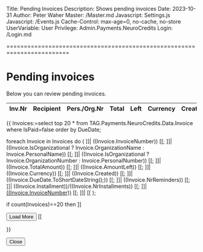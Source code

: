﻿Title: Pending Invoices
Description: Shows pending invoices
Date: 2023-10-31
Author: Peter Waher
Master: /Master.md
Javascript: Settings.js
Javascript: /Events.js
Cache-Control: max-age=0, no-cache, no-store
UserVariable: User
Privilege: Admin.Payments.NeuroCredits
Login: /Login.md

========================================================================

Pending invoices
====================

Below you can review pending invoices.

| Inv.Nr | Recipient | Pers./Org.Nr | Total | Left | Currency | Created | Due | \#Reminders | Installment | Details |
|-------:|:----------|:------------:|------:|-----:|:---------|:-------:|:---:|------------:|:-----------:|--------:|
{{
Invoices:=select 
	top 20 * 
from 
	TAG.Payments.NeuroCredits.Data.Invoice 
where 
	IsPaid=false 
order by 
	DueDate;

foreach Invoice in Invoices do
(
	]]| ((Invoice.InvoiceNumber)) [[;
	]]| ((Invoice.IsOrganizational ? Invoice.OrganizationName : Invoice.PersonalName)) [[;
	]]| ((Invoice.IsOrganizational ? Invoice.OrganizationNumber : Invoice.PersonalNumber)) [[;
	]]| ((Invoice.TotalAmount)) [[;
	]]| ((Invoice.AmountLeft)) [[;
	]]| ((Invoice.Currency)) [[;
	]]| ((Invoice.Created)) [[;
	]]| ((Invoice.DueDate.ToShortDateString();)) [[;
	]]| ((Invoice.NrReminders)) [[;
	]]| ((Invoice.Installment))/((Invoice.NrInstallments)) [[;
	]]| <a href="Invoice.md?Nr=((Invoice.InvoiceNumber))" target="_blank">((Invoice.InvoiceNumber))</a> [[;
	]]|
[[
);

if count(Invoices)==20 then ]]

<button id="LoadMoreButton" class='posButton' type="button" onclick='LoadMore(this,20,20,"Pending")'>Load More</button>
[[

}}

<button type="button" class="negButton" onclick="Close()">Close</button>
